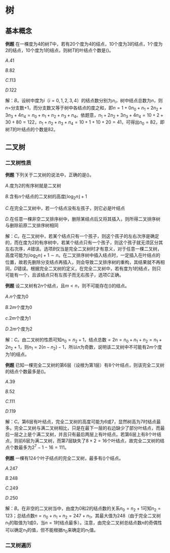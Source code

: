 # 树

## 基本概念

**例题** 在一棵度为$4$的树$T$中，若有$20$个度为$4$的结点，$10$个度为$3$的结点，$1$个度为$2$的结点，$10$个度为$1$的结点，则树$T$的叶结点个数是()。

$A.41$

$B.82$

$C.113$

$D.122$

解：$B$。设树中度为$i$（$i=0,1,2,3,4$）的结点数分别为$n_i$，树中结点总数为$n$，则$n$=分支数$+1$，而分支数又等于树中各结点的度之和，即$n=1+0n_0+n_1+2n_2+3n_3+4n_4=n_0+n_1+n_2+n_3+n_4$。依题意，$n_1+2n_2+3n_3+4n_4=10+2+30+80= 122$，$n_1+n_2+n_3+n_4=10+1+10+20=41$，可得出$n_0=82$，即树$T$的叶结点的个数是$82$。

## 二叉树

### 二叉树性质

**例题** 下列关于二叉树的说法中，正确的是()。

$A.$度为$2$的有序树就是二叉树

$B.$含有$n$个结点的二叉树的高度$\lfloor\log_2n\rfloor+1$

$C.$在完全二叉树中，若一个结点没有左孩子，则它必是叶结点

$D.$在任意一棵非空二叉排序树中，删除某结点后又将其插入，则所得二叉排序树与删除前原二叉排序树相同

解：$C$。在二叉树中，若某个结点只有一个孩子，则这个孩子的左右次序是确定的，而在度为$2$的有序树中，若某个结点只有一个孩子，则这个孩子就无须区分其左右次序，$A$错误。选项$B$仅当是完全二叉树时才有意义，对于任意一棵二叉树，高度可能为$\lfloor\log_2n\rfloor+1\sim n$。在二叉排序树中插入结点时，一定插入在叶结点的位置，故若先删除分支结点再插入，则会导致二叉排序树的重构，其结果就不再相同，$D$错误。根据完全二叉树的定义，在完全二叉树中，若有度为$1$的结点，则只可能有一个，且该结点只有左孩子而无右孩子，选项$C$正确。

**例题** 设二叉树有$2n$个结点，且$m<n$，则不可能存在()的结点。

$A.n$个度为$0$

$B.2m$个度为$0$

$c.2m$个度为$1$

$D.2m$个度为$2$

解：$C$。由二叉树的性质可知$n_0=n_2+1$，结点总数$=2n=n_0+n_1+n_2=n_1+2n_2+1$，则$n_1=2(n-n_2)-1$，所以$n$为奇数，说明该二叉树中不可能有$2m$个度为$1$的结点。

**例题** 已知一棵完全二叉树的第$6$层（设根为第$1$层）有$8$个叶结点，则该完全二叉树的结点个数最多是()。

$A.39$

$B.52$

$C.111$

$D.119$

解：$C$。第$6$层有叶结点，完全二叉树的高度可能为$6$或$7$，显然树高为$7$时结点最多。完全二叉树与满二叉树相比，只是在最下一层的右边缺少了部分叶结点，而最后一层之上是个满二叉树，并且只有最后两层上有叶结点。若第$6$层上有$8$个叶结点，则前$6$层为满二叉树，而第$7$层缺失了$8\times2=16$个叶结点，故完全二叉树的结点个数最多为$2^7-1-16=111$。

**例题** 一棵有$124$个叶子结点的完全二叉树，最多有()个结点。

$A.247$

$B.248$

$C.249$

$D.250$

解：$B$。在非空的二叉树当中，由度为$0$和$2$的结点数的关系$n_0=n_2+1$可知$n_2=123$；总结点数$n=n_0+n_1+n_2=247+n_1$，其最大值为$248$（由于完全二叉树$n_1$的取值为$1$或$0$，当$n=1$时结点最多）。注意，由完全二叉树总结点数$n$的奇偶性可以确定$n_1$的值，但不能根据$n_0$来确定的$n_1$值。

### 二叉树遍历